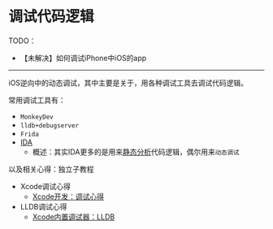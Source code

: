 # 调试代码逻辑

TODO：

* 【未解决】如何调试iPhone中iOS的app

---

iOS逆向中的动态调试，其中主要是关于，用各种调试工具去调试代码逻辑。

常用调试工具有：

* `MonkeyDev`
* `lldb+debugserver`
* `Frida`
* [IDA](https://book.crifan.org/books/reverse_tool_ida/website/)
  * 概述：其实IDA更多的是用来[静态分析](https://book.crifan.org/books/ios_re_static_analysis/website/)代码逻辑，偶尔用来`动态调试`

以及相关心得：独立子教程

* Xcode调试心得
  * [Xcode开发：调试心得](http://book.crifan.org/books/xcode_dev_debug_summary/website/)
* LLDB调试心得
  * [Xcode内置调试器：LLDB](https://book.crifan.org/books/xcode_debugger_lldb/website/)
